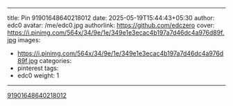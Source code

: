 
---
title: Pin 91901648640218012
date: 2025-05-19T15:44:43+05:30
author: edc0
avatar: /me/edc0.jpg
authorlink: https://github.com/edczero
cover: https://i.pinimg.com/564x/34/9e/1e/349e1e3ecac4b197a7d46dc4a976d89f.jpg
images:
   - https://i.pinimg.com/564x/34/9e/1e/349e1e3ecac4b197a7d46dc4a976d89f.jpg
categories:
  - pinterest
tags:
  - edc0
weight: 1
---

<!--more-->

[91901648640218012](https://in.pinterest.com/pin/91901648640218012/)

	